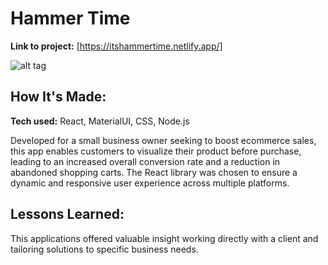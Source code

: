 # Hammer Time

**Link to project:** [https://itshammertime.netlify.app/]

![alt tag](https://i.ibb.co/84Kw3TL/hammer-Time-Vid.gif)

## How It's Made:

**Tech used:** React, MaterialUI, CSS, Node.js

Developed for a small business owner seeking to boost ecommerce sales, this app enables customers to visualize their product before purchase, leading to an increased overall conversion rate and a reduction in abandoned shopping carts. The React library was chosen to ensure a dynamic and responsive user experience across multiple platforms.

## Lessons Learned:

This applications offered valuable insight working directly with a client and tailoring solutions to specific business needs.
